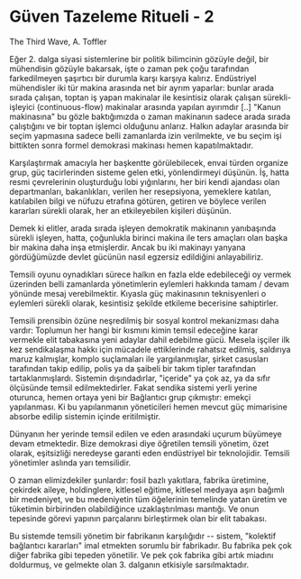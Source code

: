 # Güven Tazeleme Ritueli - 2

The Third Wave, A. Toffler

Eğer 2. dalga siyasi sistemlerine bir politik bilimcinin gözüyle değil, bir mühendisin gözüyle bakarsak, işte o zaman pek çoğu tarafından farkedilmeyen şaşırtıcı bir durumla karşı karşıya kalırız. Endüstriyel mühendisler iki tür makina arasında net bir ayrım yaparlar: bunlar arada sırada çalışan, toptan iş yapan makinalar ile kesintisiz olarak çalışan sürekli-işleyici (continuous-flow) makinalar arasında yapılan ayırımdır [..] "Kanun makinasına" bu gözle baktığımızda o zaman makinanın sadece arada sırada çalıştığını ve bir toptan işlemci olduğunu anlarız. Halkın adaylar arasında bir seçim yapmasına sadece belli zamanlarda izin verilmekte, ve bu seçim işi bittikten sonra formel demokrasi makinası hemen kapatılmaktadır.

Karşılaştırmak amacıyla her başkentte görülebilecek, envai türden organize grup, güç tacirlerinden sisteme gelen etki, yönlendirmeyi düşünün. İş, hatta resmi çevrelerinin oluşturduğu lobi yığınlarını, her biri kendi ajandası olan departmanları, bakanlıkları, verilen her resepsiyona, yemeklere katılan, katılabilen bilgi ve nüfuzu etrafına götüren, getiren ve böylece verilen kararları sürekli olarak, her an etkileyebilen kişileri düşünün.

Demek ki elitler, arada sırada işleyen demokratik makinanın yanıbaşında sürekli işleyen, hatta, çoğunlukla birinci makina ile ters amaçları olan başka bir makina daha inşa etmişlerdir. Ancak bu iki makinayı yanyana gördüğümüzde devlet gücünün nasıl egzersiz edildiğini anlayabiliriz.

Temsili oyunu oynadıkları sürece halkın en fazla elde edebileceği oy vermek üzerinden belli zamanlarda yönetimlerin eylemleri hakkında tamam / devam yönünde mesaj verebilmektir. Kıyasla güç makinasının teknisyenleri o eylemleri sürekli olarak, kesintisiz şekilde etkileme becerisine sahiptirler.

Temsili prensibin özüne neşredilmiş bir sosyal kontrol mekanizması daha vardır: Toplumun her hangi bir kısmını kimin temsil edeceğine karar vermekle elit tabakasına yeni adaylar dahil edebilme gücü. Mesela işçiler ilk kez sendikalaşma hakkı için mücadele ettiklerinde rahatsız edilmiş, saldırıya maruz kalmışlar, komplo suçlamaları ile yargılanmışlar, şirket casusları tarafından takip edilip, polis ya da şaibeli bir takım tipler tarafından tartaklanmışlardı. Sistemin dışındadırlar, "içeride" ya çok az, ya da sıfır ölçüsünde temsil edilmektedirler. Fakat sendika sistemi yerli yerine oturunca, hemen ortaya yeni bir Bağlantıcı grup çıkmıştır: emekçi yapılanması. Ki bu yapılanmanın yöneticileri hemen mevcut güç mimarisine absorbe edilip sistemin içinde eritilmiştir.

Dünyanın her yerinde temsil edilen ve eden arasındaki uçurum büyümeye devam etmektedir. Bize demokrasi diye öğretilen temsili yönetim, özet olarak, eşitsizliği neredeyse garanti eden endüstriyel bir teknolojidir. Temsili yönetimler aslında yarı temsilidir.

O zaman elimizdekiler şunlardır: fosil bazlı yakıtlara, fabrika üretimine, çekirdek aileye, holdinglere, kitlesel eğitime, kitlesel medyaya aşırı bağımlı bir medeniyet, ve bu medeniyetin tüm öğelerinin temelinde yatan üretim ve tüketimin birbirinden olabildiğince uzaklaştırılması mantığı. Ve onun tepesinde görevi yapının parçalarını birleştirmek olan bir elit tabakası.

Bu sistemde temsili yönetim bir fabrikanın karşılığıdır -- sistem, "kolektif bağlantıcı kararları" imal etmekten sorumlu bir fabrikadır. Bu fabrika pek çok diğer fabrika gibi tepeden yönetilir. Ve pek çok fabrika gibi artık miadını doldurmuş, ve gelmekte olan 3. dalganın etkisiyle sarsılmaktadır.
